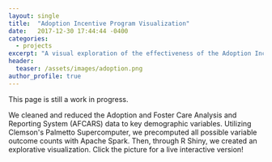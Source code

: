 ```yaml
---
layout: single
title:  "Adoption Incentive Program Visualization"
date:   2017-12-30 17:44:44 -0400
categories:
  - projects
excerpt: "A visual exploration of the effectiveness of the Adoption Incentive Program."
header:
  teaser: /assets/images/adoption.png
author_profile: true
---
```

This page is still a work in progress.

We cleaned and reduced the Adoption and Foster Care Analysis and Reporting System (AFCARS) data to key demographic variables. Utilizing Clemson's Palmetto Supercomputer, we precomputed all possible variable outcome counts with Apache Spark. Then, through R Shiny, we created an explorative visualization. Click the picture for a live interactive version!
